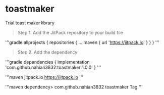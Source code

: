 # toastmaker
Trial toast maker library

> Step 1. Add the JitPack repository to your build file

'''gradle
allprojects {
		repositories {
			...
			maven { url 'https://jitpack.io' }
		}
	}
  '''
  
  > Step 2. Add the dependency
  
  '''gradle
  dependencies {
	        implementation 'com.github.nahian3832:toastmaker:1.0.0'
	}
  '''
  
  
  '''maven
  <repositories>
		<repository>
		    <id>jitpack.io</id>
		    <url>https://jitpack.io</url>
		</repository>
	</repositories>
  '''
  
  
  '''maven
  dependency>
	    <groupId>com.github.nahian3832</groupId>
	    <artifactId>toastmaker</artifactId>
	    <version>Tag</version>
	</dependency>
  '''
  
  
  
  
